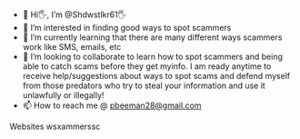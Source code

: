 - 👋 Hi🖐, I’m @Shdwstlkr61🖐
- 👀 I’m interested in finding good ways to spot scammers
- 🌱 I’m currently learning that there are many different ways scammers work like SMS, emails, etc
- 💞️ I’m looking to collaborate to learn how to spot scammers and being able to catch scams before they get myinfo. I am ready anytime to receive help/suggestions about ways to spot scams and defend myself from those predators who try to steal your information and use it unlawfully or illegally!
- 📫 How to reach me @ pbeeman28@gmail.com 

<!---
Shdwstlkr61/Shdwstlkr61 is a ✨ special ✨ repository because its `README.md` (this file) appears on your GitHub profile.
You can click the Preview link to take a look at your changes.
--->
Websites wsxammerssc
